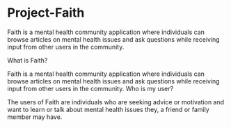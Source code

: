 # Project-Faith
Faith is a mental health community application where individuals can browse articles on mental health issues and ask questions while receiving input from other users in the community.

What is Faith?

Faith is a mental health community application where individuals can browse articles on mental health issues and ask questions while receiving input from other users in the community.
Who is my user?

The users of Faith are individuals who are seeking advice or motivation and want to learn or talk about mental health issues they, a friend or family member may have.
